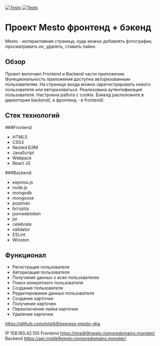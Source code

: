 [![Tests](../../actions/workflows/tests-13-sprint.yml/badge.svg)](../../actions/workflows/tests-13-sprint.yml) [![Tests](../../actions/workflows/tests-14-sprint.yml/badge.svg)](../../actions/workflows/tests-14-sprint.yml)
# Проект Mesto фронтенд + бэкенд
Mesto - интерактивная страница, куда можно добавлять фотографии, просматривать их, удалять, ставить лайки.

## Обзор
Проект включает Frontend и Backend части приложения.
Функциональность приложения доступна авторизованным пользователям. На странице входа можно зарегистрировать нового пользователя или авторизоваться. Реализована аутентификация пользователя. Настроена работа с cookie.
Бэкенд расположите в директории backend/, а фронтенд - в frontend/.


## Стек технологий 

###Frontend:
- HTML5
- CSS3
- Nested БЭМ
- JavaScript
- Webpack
- React JS

###Backend:
- express.js
- node.js
- mongodb
- mongoose
- postman
- bcryptjs
- jsonwebtoken
- joi
- celebrate
- validator
- ESLint
- Winston

##  Функционал
- Регистрация пользователя
- Авторизация пользователя
- Получение данных о всех пользователях
- Поиск конкретного пользователя
- Cоздание пользователя
- Редактирование данных пользователя
- Создание карточки
- Получение карточек
- Переключение лайка карточки
- Удаление карточки

https://github.com/mistik9/express-mesto-gha

  IP 158.160.42.150
  Frontend https://mistik9mesto.nomoredomains.monster/
  Backend https://api.mistik9mesto.nomoredomains.monster/


